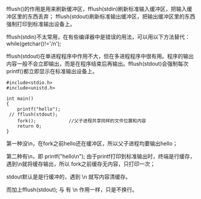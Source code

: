 fflush()的作用是用来刷新缓冲区，fflush(stdin)刷新标准输入缓冲区，把输入缓冲区里的东西丢弃； fflush(stdout)刷新标准输出缓冲区，把输出缓冲区里的东西强制打印到标准输出设备上。

fflush(stdin)不太常用，在有些编译器中是错误的用法，可以用以下方法替代：while(getchar()!='/n');

fflush(stdout)在单进程程序中作用不大，但在多进程程序中很有用。程序的输出内容一般不会立即输出，而是在程序结束后再输出。fflush(stdout)会强制每次printf()都立即显示在标准输出设备上。

```
#include<stdio.h>
#include<unistd.h>

int main()
{
    printf("hello");
 // fflush(stdout);
    fork();            //父子进程共享同样的文件位置和内容
    return 0;
}
```

第一种没\n，在fork之前hello还在缓冲区，所以父子进程均要输出hello；

第二种有\n，即 printf("hello\n");   由于printf打印到标准输出时，终端是行缓存， 遇到\n就将缓存输出，所以 fork之前缓存无内容，只打印一次；

stdout默认是是行缓冲的，遇到 \n 就写内容清缓存。

而加上fflush(stdout); 与 有 \n  作用一样，只是不换行。
